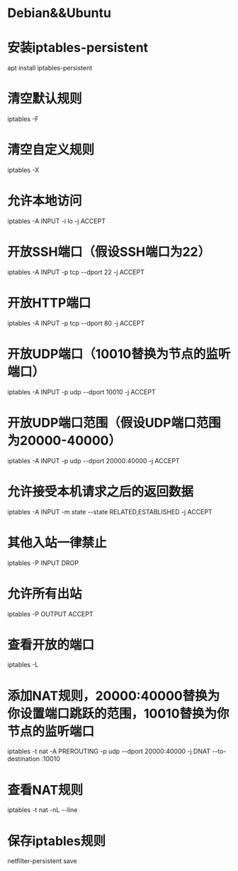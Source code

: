 # Debian&&Ubuntu

# 安装iptables-persistent
apt install iptables-persistent

# 清空默认规则
iptables -F

# 清空自定义规则
iptables -X

# 允许本地访问
iptables -A INPUT -i lo -j ACCEPT

# 开放SSH端口（假设SSH端口为22）
iptables -A INPUT -p tcp --dport 22 -j ACCEPT

# 开放HTTP端口
iptables -A INPUT -p tcp --dport 80 -j ACCEPT

# 开放UDP端口（10010替换为节点的监听端口）
iptables -A INPUT -p udp --dport 10010 -j ACCEPT

# 开放UDP端口范围（假设UDP端口范围为20000-40000）
iptables -A INPUT -p udp --dport 20000:40000 -j ACCEPT

# 允许接受本机请求之后的返回数据
iptables -A INPUT -m state --state RELATED,ESTABLISHED -j ACCEPT

# 其他入站一律禁止
iptables -P INPUT DROP

# 允许所有出站
iptables -P OUTPUT ACCEPT

# 查看开放的端口
iptables -L

# 添加NAT规则，20000:40000替换为你设置端口跳跃的范围，10010替换为你节点的监听端口
iptables -t nat -A PREROUTING -p udp --dport 20000:40000 -j DNAT --to-destination :10010

# 查看NAT规则
iptables -t nat -nL --line

# 保存iptables规则
netfilter-persistent save
